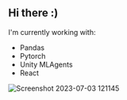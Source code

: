 ## Hi there :) 
I'm currently working with: 
- Pandas
- Pytorch
- Unity MLAgents
- React
  
![Screenshot 2023-07-03 121145](https://github.com/Jake-Pastoria/Jake-Pastoria/assets/138522639/e75f30b8-90f9-40a6-956a-346f253384c6)
              

<!--
**Jake-Pastoria/Jake-Pastoria** is a ✨ _special_ ✨ repository because its `README.md` (this file) appears on your GitHub profile.

Here are some ideas to get you started:

- 🔭 I’m currently working on ...
- 🌱 I’m currently learning ...
- 👯 I’m looking to collaborate on ...
- 🤔 I’m looking for help with ...
- 💬 Ask me about ...
- 📫 How to reach me: ...
- 😄 Pronouns: ...
- ⚡ Fun fact: ...
-->
